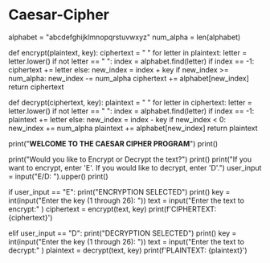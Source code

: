 # Caesar-Cipher

alphabet = "abcdefghijklmnopqrstuvwxyz"
num_alpha = len(alphabet)

def encrypt(plaintext, key):
    ciphertext = " "
    for letter in plaintext:
        letter = letter.lower()
        if not letter == " ":
            index = alphabet.find(letter)
            if index == -1:
                ciphertext += letter
            else:
                new_index = index + key
                if new_index >= num_alpha:
                    new_index -= num_alpha
                ciphertext += alphabet[new_index]
    return ciphertext

def decrypt(ciphertext, key):
    plaintext = " "
    for letter in ciphertext:
        letter = letter.lower()
        if not letter == " ":
            index = alphabet.find(letter)
            if index == -1:
                plaintext += letter
            else:
                new_index = index - key
                if new_index < 0:
                    new_index += num_alpha
                plaintext += alphabet[new_index]
    return plaintext
                                

print("____WELCOME TO THE CAESAR CIPHER PROGRAM____")
print()

print("Would you like to Encrypt or Decrypt the text?")
print()
print("If you want to encrypt, enter 'E'. If you would like to decrypt, enter 'D'.")
user_input = input("E/D: ").upper()
print()

if user_input == "E":
    print("ENCRYPTION SELECTED")
    print()
    key = int(input("Enter the key (1 through 26): "))
    text = input("Enter the text to encrypt:" )
    ciphertext = encrypt(text, key)
    print(f'CIPHERTEXT: {ciphertext}')
    
elif user_input == "D":
    print("DECRYPTION SELECTED")
    print()
    key = int(input("Enter the key (1 through 26): "))
    text = input("Enter the text to decrypt:" )
    plaintext = decrypt(text, key)
    print(f'PLAINTEXT: {plaintext}')
